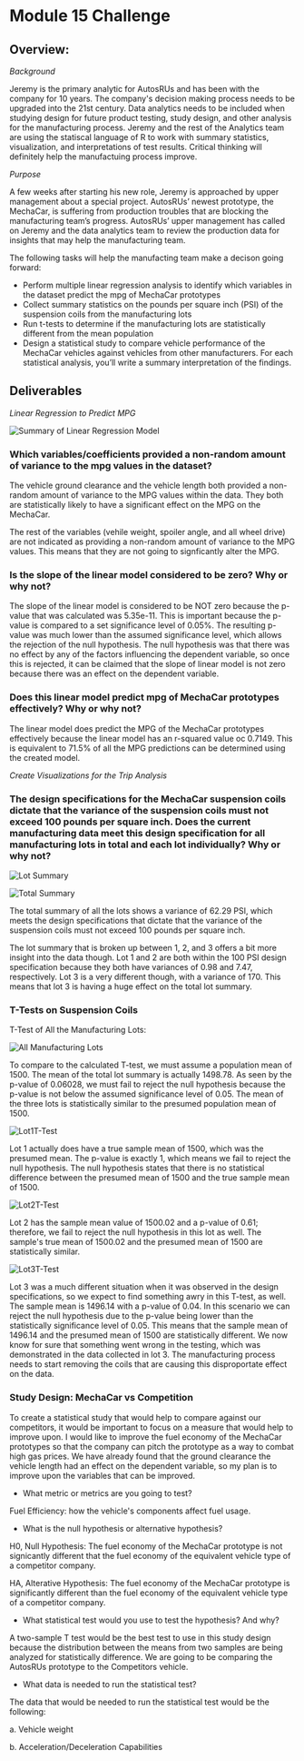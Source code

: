 # Module 15 Challenge

## Overview: 

*Background*

Jeremy is the primary analytic for AutosRUs and has been with the company for 10 years. The company's decision making process needs to be upgraded into the 21st century. Data analytics needs to be included when studying design for future product testing, study design, and other analysis for the manufacturing process. Jeremy and the rest of the Analytics team are using the statiscal language of R to work with summary statistics, visualization, and interpretations of test results. Critical thinking will definitely help the manufactuing process improve. 

*Purpose*

A few weeks after starting his new role, Jeremy is approached by upper management about a special project. AutosRUs’ newest prototype, the MechaCar, is suffering from production troubles that are blocking the manufacturing team’s progress. AutosRUs’ upper management has called on Jeremy and the data analytics team to review the production data for insights that may help the manufacturing team.

The following tasks will help the manufacting team make a decison going forward: 

- Perform multiple linear regression analysis to identify which variables in the dataset predict the mpg of MechaCar prototypes
- Collect summary statistics on the pounds per square inch (PSI) of the suspension coils from the manufacturing lots
- Run t-tests to determine if the manufacturing lots are statistically different from the mean population
- Design a statistical study to compare vehicle performance of the MechaCar vehicles against vehicles from other manufacturers. For each statistical analysis, you’ll write a summary interpretation of the findings.


## Deliverables

*Linear Regression to Predict MPG*

![Summary of Linear Regression Model](https://user-images.githubusercontent.com/102566199/182046100-3dc2d387-784f-4df4-91be-9714ddedf2c1.png)

### Which variables/coefficients provided a non-random amount of variance to the mpg values in the dataset?

The vehicle ground clearance and the vehicle length both provided a non-random amount of variance to the MPG values within the data. They both are statistically likely to have a significant effect on the MPG on the MechaCar. 

The rest of the variables (vehile weight, spoiler angle, and all wheel drive) are not indicated as providing a non-random amount of variance to the MPG values. This means that they are not going to signficantly alter the MPG.

### Is the slope of the linear model considered to be zero? Why or why not?

The slope of the linear model is considered to be NOT zero because the p-value that was calculated was 5.35e-11. This is important because the p-value is compared to a set significance level of 0.05%. The resulting p-value was much lower than the assumed significance level, which allows the rejection of the null hypothesis. The null hypothesis was that there was no effect by any of the factors influencing the dependent variable, so once this is rejected, it can be claimed that the slope of linear model is not zero because there was an effect on the dependent variable. 

### Does this linear model predict mpg of MechaCar prototypes effectively? Why or why not?

The linear model does predict the MPG of the MechaCar prototypes effectively because the linear model has an r-squared value oc 0.7149. This is equivalent to 71.5% of all the MPG predictions can be determined using the created model. 

*Create Visualizations for the Trip Analysis*

### The design specifications for the MechaCar suspension coils dictate that the variance of the suspension coils must not exceed 100 pounds per square inch. Does the current manufacturing data meet this design specification for all manufacturing lots in total and each lot individually? Why or why not?

![Lot Summary](https://user-images.githubusercontent.com/102566199/182047471-b0972680-6599-4eae-8f71-62c399a8e164.png)

![Total Summary](https://user-images.githubusercontent.com/102566199/182047477-ddbd960d-ea52-45f5-8bf9-ea37f1d9d86f.png)

The total summary of all the lots shows a variance of 62.29 PSI, which meets the design specifications that dictate that the variance of the suspension coils must not exceed 100 pounds per square inch. 

The lot summary that is broken up between 1, 2, and 3 offers a bit more insight into the data though. Lot 1 and 2 are both within the 100 PSI design specification because they both have variances of 0.98 and 7.47, respectively. Lot 3 is a very different though, with a variance of 170. This means that lot 3 is having a huge effect on the total lot summary. 

### T-Tests on Suspension Coils

T-Test of All the Manufacturing Lots:

![All Manufacturing Lots](https://user-images.githubusercontent.com/102566199/182047841-f74411a5-11e6-4f6f-8ff4-6a178f4b55bf.png)

To compare to the calculated T-test, we must assume a population mean of 1500. The mean of the total lot summary is actually 1498.78. As seen by the p-value of 0.06028, we must fail to reject the null hypothesis because the p-value is not below the assumed significance level of 0.05. The mean of the three lots is statistically similar to the presumed population mean of 1500.

![Lot1T-Test](https://user-images.githubusercontent.com/102566199/182047873-b568f5cf-df43-4e10-8f94-d06326b22701.png)

Lot 1 actually does have a true sample mean of 1500, which was the presumed mean. The p-value is exactly 1, which means we fail to reject the null hypothesis. The null hypothesis states that there is no statistical difference between the presumed mean of 1500 and the true sample mean of 1500.

![Lot2T-Test](https://user-images.githubusercontent.com/102566199/182047893-c1b30eb2-1207-4e67-b572-af77bcd74215.png)

Lot 2 has the sample mean value of 1500.02 and a p-value of 0.61; therefore, we fail to reject the null hypothesis in this lot as well. The sample's true mean of 1500.02 and the presumed mean of 1500 are statistically similar. 

![Lot3T-Test](https://user-images.githubusercontent.com/102566199/182047904-aa1d3026-e29d-4d55-8c7a-c89da56ad1d1.png)

Lot 3 was a much different situation when it was observed in the design specifications, so we expect to find something awry in this T-test, as well. The sample mean is 1496.14 with a p-value of 0.04. In this scenario we can reject the null hypothesis due to the p-value being lower than the statistically significance level of 0.05. This means that the sample mean of 1496.14 and the presumed mean of 1500 are statistically different. We now know for sure that something went wrong in the testing, which was demonstrated in the data collected in lot 3. The manufacturing process needs to start removing the coils that are causing this disproportate effect on the data. 

### Study Design: MechaCar vs Competition

To create a statistical study that would help to compare against our competitors, it would be important to focus on a measure that would help to improve upon. I would like to improve the fuel economy of the MechaCar prototypes so that the company can pitch the prototype as a way to combat high gas prices.
 We have already found that the ground clearance the vehicle length had an effect on the dependent variable, so my plan is to improve upon the variables that can be improved. 

- What metric or metrics are you going to test?

Fuel Efficiency: how the vehicle's components affect fuel usage. 

- What is the null hypothesis or alternative hypothesis?

H0, Null Hypothesis: The fuel economy of the MechaCar prototype is not signicantly different that the fuel economy of the equivalent vehicle type of a competitor company.

HA, Alterative Hypothesis: The fuel economy of the MechaCar prototype is significantly different than the fuel economy of the equivalent vehicle type of a competitor company.

- What statistical test would you use to test the hypothesis? And why?

A two-sample T test would be the best test to use in this study design because the distribution between the means from two samples are being analyzed for statistically difference. We are going to be comparing the AutosRUs prototype to the Competitors vehicle.

- What data is needed to run the statistical test?

The data that would be needed to run the statistical test would be the following:

a. Vehicle weight

b. Acceleration/Deceleration Capabilities




